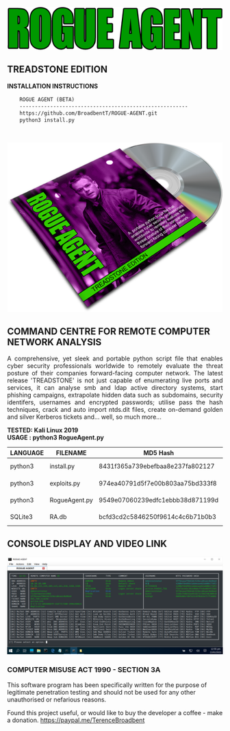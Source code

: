 <p align="center">
  <img src="https://github.com/BroadbentT/ROGUE-AGENT/blob/main/picture0.png">
</p>

## TREADSTONE EDITION

**INSTALLATION INSTRUCTIONS**

        ROGUE AGENT (BETA)
        -------------------------------------------------------
        https://github.com/BroadbentT/ROGUE-AGENT.git
        python3 install.py
<br>

<p align="center">
  <img src="https://github.com/BroadbentT/ROGUE-AGENT/blob/main/picture1.png">
</p>

## COMMAND CENTRE FOR REMOTE COMPUTER NETWORK ANALYSIS

<p align="justify">
A comprehensive, yet sleek and portable python script file that enables cyber security professionals worldwide to remotely evaluate the threat posture of their companies forward-facing computer network. The latest release 'TREADSTONE' is not just capable of enumerating live ports and services, it can analyse smb and ldap active directory systems, start phishing campaigns, extrapolate hidden data such as subdomains, security identifers, usernames and encrypted passwords; utilise pass the hash techniques, crack and auto import ntds.dit files, create on-demand golden and silver Kerberos tickets and... well, so much more...
</p>

**TESTED: Kali Linux 2019** <br>
**USAGE : python3 RogueAgent.py** <br>

| LANGUAGE  | FILENAME       | MD5 Hash                         | Description         | Version      |
|------     |-------         | -------                          | ----                |  ----        |
| python3   | install.py     | 8431f365a739ebefbaa8e237fa802127 | Install Program     | TREADSTONE   |
| python3   | exploits.py    | 974ea40791d5f7e00b803aa75bd333f8 | Install Exploits    | TREADSTONE   |
| python3   | RogueAgent.py  | 9549e07060239edfc1ebbb38d871199d | Command Centre      | TREADSTONE   |
| SQLite3   | RA.db          | bcfd3cd2c5846250f9614c4c6b71b0b3 | Program Database    | TREADSTONE   |


       
## CONSOLE DISPLAY AND VIDEO LINK

[![WinMaster](https://github.com/BroadbentT/ROGUE-AGENT/blob/main/picture2.png)](https://youtu.be/RJJNH-r4vw8 "RogueAgent")


### COMPUTER MISUSE ACT 1990 - SECTION 3A
This software program has been specifically written for the purpose of legitimate penetration testing and should not be used for any other unauthorised or nefarious reasons.

Found this project useful, or would like to buy the developer a coffee - make a donation.
https://paypal.me/TerenceBroadbent
